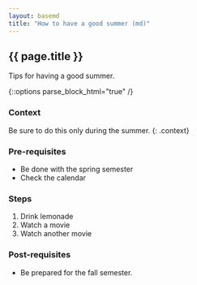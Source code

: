 ```yaml
---
layout: basemd
title: "How to have a good summer (md)"
---
```

## {{ page.title }}

Tips for having a good summer. 

{::options parse_block_html="true" /}

<div id="pepe">

### Context 

Be sure to do this only during the summer. {: .context}
<div>

### Pre-requisites

* Be done with the spring semester 
* Check the calendar 

### Steps

1. Drink lemonade
1. Watch a movie 
1. Watch another movie

### Post-requisites

* Be prepared for the fall semester. 

